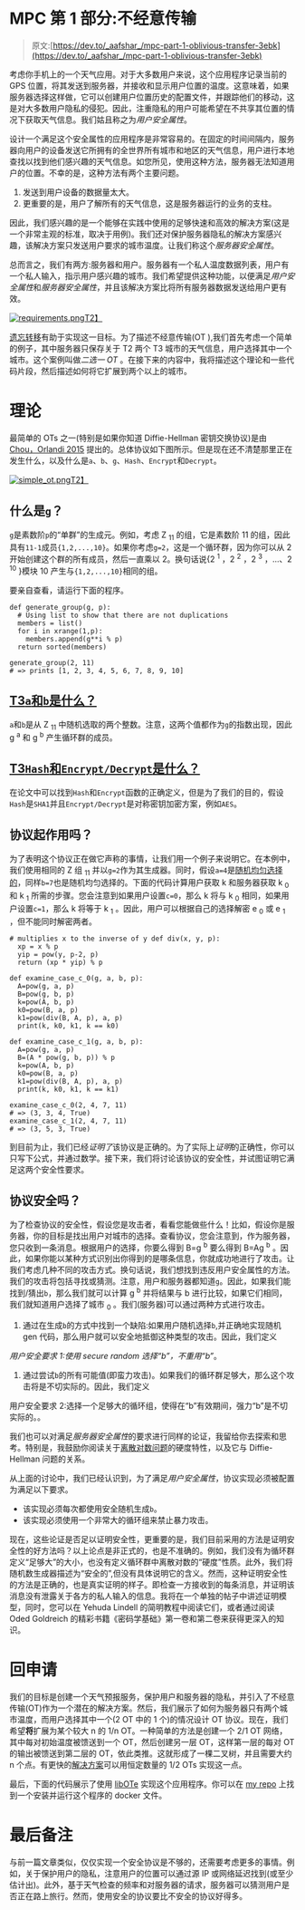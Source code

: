 # MPC 第 1 部分:不经意传输

> 原文:[https://dev.to/_aafshar_/mpc-part-1-oblivious-transfer-3ebk](https://dev.to/_aafshar_/mpc-part-1-oblivious-transfer-3ebk)

考虑你手机上的一个天气应用。对于大多数用户来说，这个应用程序记录当前的 GPS 位置，将其发送到服务器，并接收和显示用户位置的温度。这意味着，如果服务器选择这样做，它可以创建用户位置历史的配置文件，并跟踪他们的移动，这是对大多数用户隐私的侵犯。因此，注重隐私的用户可能希望在不共享其位置的情况下获取天气信息。我们姑且称之为*用户安全属性*。

设计一个满足这个安全属性的应用程序是非常容易的。在固定的时间间隔内，服务器向用户的设备发送它所拥有的全世界所有城市和地区的天气信息，用户进行本地查找以找到他们感兴趣的天气信息。如您所见，使用这种方法，服务器无法知道用户的位置。不幸的是，这种方法有两个主要问题。

1.  发送到用户设备的数据量太大。
2.  更重要的是，用户了解所有的天气信息，这是服务器运行的业务的支柱。

因此，我们感兴趣的是一个能够在实践中使用的足够快速和高效的解决方案(这是一个非常主观的标准，取决于用例)。我们还对保护服务器隐私的解决方案感兴趣，该解决方案只发送用户要求的城市温度。让我们称这个*服务器安全属性*。

总而言之，我们有两方:服务器和用户。服务器有一个私人温度数据列表，用户有一个私人输入，指示用户感兴趣的城市。我们希望提供这种功能，以便满足*用户安全属性*和*服务器安全属性*，并且该解决方案比将所有服务器数据发送给用户更有效。

[![requirements.png](../Images/4983a3afcacb3f4a8ee19baa32064472.png)T2】](https://res.cloudinary.com/practicaldev/image/fetch/s--97uQsWPE--/c_limit%2Cf_auto%2Cfl_progressive%2Cq_auto%2Cw_880/https://arash-afshar.github.io/assets/ot_requirements.png)

[遗忘转移](https://crypto.stanford.edu/pbc/notes/crypto/ot.html)有助于实现这一目标。为了描述不经意传输(OT ),我们首先考虑一个简单的例子，其中服务器只保存关于 T2 两个 T3 城市的天气信息，用户选择其中一个城市。这个案例叫做*二选一 OT* 。在接下来的内容中，我将描述这个理论和一些代码片段，然后描述如何将它扩展到两个以上的城市。

# [](#theory)理论

最简单的 OTs 之一(特别是如果你知道 Diffie-Hellman 密钥交换协议)是由 [Chou，Orlandi 2015](https://eprint.iacr.org/2015/267.pdf) 提出的。总体协议如下图所示。但是现在还不清楚那里正在发生什么，以及什么是`a`、`b`、`g`、`Hash`、`Encrypt`和`Decrypt`。

[![simple_ot.png](../Images/5f1877ed59676715a48abef5a4a6f888.png)T2】](https://res.cloudinary.com/practicaldev/image/fetch/s--9QkgoyCX--/c_limit%2Cf_auto%2Cfl_progressive%2Cq_auto%2Cw_880/https://arash-afshar.github.io/assets/simple_ot.png)

## [](#what-is-raw-g-endraw-)什么是`g`？

`g`是素数阶`p`的“单群”的生成元。例如，考虑 Z <sub>11</sub> 的组，它是素数阶 11 的组，因此具有`11-1`成员`{1,2,...,10}`。如果你考虑`g=2`，这是一个循环群，因为你可以从 2 开始创建这个群的所有成员，然后一直乘以 2。换句话说{2 <sup>1</sup> ，2 <sup>2</sup> ，2 <sup>3</sup> ，...、2 <sup>10</sup> }模块 10 产生与`{1,2,...,10}`相同的组。

要亲自查看，请运行下面的程序。

```
def generate_group(g, p):
  # Using list to show that there are not duplications
  members = list()
  for i in xrange(1,p):
    members.append(g**i % p)
  return sorted(members)

generate_group(2, 11)
# => prints [1, 2, 3, 4, 5, 6, 7, 8, 9, 10] 
```

## [T3`a`和`b`是什么？](#what-are-raw-a-endraw-and-raw-b-endraw-)

`a`和`b`是从 Z <sub>11</sub> 中随机选取的两个整数。注意，这两个值都作为`g`的指数出现，因此 g <sup>a</sup> 和 g <sup>b</sup> 产生循环群的成员。

## [T3`Hash`和`Encrypt/Decrypt`是什么？](#what-are-raw-hash-endraw-and-raw-encryptdecrypt-endraw-)

在论文中可以找到`Hash`和`Encrypt`函数的正确定义，但是为了我们的目的，假设`Hash`是`SHA1`并且`Encrypt/Decrypt`是对称密钥加密方案，例如`AES`。

## [](#does-the-protocol-work)协议起作用吗？

为了表明这个协议正在做它声称的事情，让我们用一个例子来说明它。在本例中，我们使用相同的 Z 组 <sub>11</sub> 并以`g=2`作为其生成器。同时，假设`a=4`是[随机均匀选择的](https://xkcd.com/221/)，同样`b=7`也是随机均匀选择的。下面的代码计算用户获取 k 和服务器获取 k <sub>0</sub> 和 k <sub>1</sub> 所需的步骤。您会注意到如果用户设置`c=0`，那么 k 将与 k <sub>0</sub> 相同，如果用户设置`c=1`，那么 k 将等于 k <sub>1</sub> 。因此，用户可以根据自己的选择解密 e <sub>0</sub> 或 e <sub>1</sub> ，但不能同时解密两者。

```
# multiplies x to the inverse of y def div(x, y, p):
  xp = x % p
  yip = pow(y, p-2, p)
  return (xp * yip) % p

def examine_case_c_0(g, a, b, p):
  A=pow(g, a, p)
  B=pow(g, b, p)
  k=pow(A, b, p)
  k0=pow(B, a, p)
  k1=pow(div(B, A, p), a, p)
  print(k, k0, k1, k == k0)

def examine_case_c_1(g, a, b, p):
  A=pow(g, a, p)
  B=(A * pow(g, b, p)) % p
  k=pow(A, b, p)
  k0=pow(B, a, p)
  k1=pow(div(B, A, p), a, p)
  print(k, k0, k1, k == k1)

examine_case_c_0(2, 4, 7, 11)
# => (3, 3, 4, True) 
examine_case_c_1(2, 4, 7, 11)
# => (3, 5, 3, True) 
```

到目前为止，我们已经*证明了*该协议是正确的。为了实际上*证明*的正确性，你可以只写下公式，并通过数学。接下来，我们将讨论该协议的安全性，并试图证明它满足这两个安全性要求。

## [](#is-the-protocol-secure)协议安全吗？

为了检查协议的安全性，假设您是攻击者，看看您能做些什么！比如，假设你是服务器，你的目标是找出用户对城市的选择。查看协议，您会注意到，作为服务器，您只收到一条消息。根据用户的选择，你要么得到 B=g <sup>b</sup> 要么得到 B=Ag <sup>b</sup> 。因此，如果你能以某种方式识别出你得到的是哪条信息，你就成功地进行了攻击。让我们考虑几种不同的攻击方式。换句话说，我们想找到违反用户安全属性的方法。我们的攻击将包括寻找或猜测。注意，用户和服务器都知道`g`。因此，如果我们能找到/猜出`b`，那么我们就可以计算 g <sup>b</sup> 并将结果与 b 进行比较，如果它们相同，我们就知道用户选择了城市 <sub>0</sub> 。我们(服务器)可以通过两种方式进行攻击。

1.  通过在生成`b`的方式中找到一个缺陷:如果用户随机选择`b`,并正确地实现随机 gen 代码，那么用户就可以安全地抵御这种类型的攻击。因此，我们定义

*用户安全要求 1:使用 secure random 选择“b”，不重用“b”*。

1.  通过尝试`b`的所有可能值(即蛮力攻击)。如果我们的循环群足够大，那么这个攻击将是不切实际的。因此，我们定义

用户安全要求 2:选择一个足够大的循环组，使得在“b”有效期间，强力“b”是不切实际的。。

我们也可以对满足*服务器安全属性*的要求进行同样的论证，我留给你去探索和思考。特别是，我鼓励你阅读关于[离散对数问题](https://crypto.stanford.edu/pbc/notes/crypto/factoring.html)的硬度特性，以及它与 Diffie-Hellman 问题的关系。

从上面的讨论中，我们已经认识到，为了满足*用户安全属性*，协议实现必须被配置为满足以下要求。

*   该实现必须每次都使用安全随机生成`b`。
*   该实现必须使用一个非常大的循环组来禁止暴力攻击。

现在，这些论证是否足以证明安全性，更重要的是，我们目前采用的方法是证明安全性的好方法吗？以上论点是非正式的，也是不准确的。例如，我们没有为循环群定义“足够大”的大小，也没有定义循环群中离散对数的“硬度”性质。此外，我们将随机数生成器描述为“安全的”,但没有具体说明它的含义。然而，这种证明安全性的方法是正确的，也是真实证明的样子。即检查一方接收到的每条消息，并证明该消息没有泄露关于各方的私人输入的信息。我将在一个单独的帖子中讲述证明模型，同时，您可以在 Yehuda Lindell 的简明教程中阅读它们，或者通过阅读 Oded Goldreich 的精彩书籍《密码学基础》第一卷和第二卷来获得更深入的知识。

# [](#back-to-the-application)回申请

我们的目标是创建一个天气预报服务，保护用户和服务器的隐私，并引入了不经意传输(OT)作为一个潜在的解决方案。然后，我们展示了如何为服务器只有两个城市温度，而用户选择其中一个(2 OT 中的 1 个)的情况设计 OT 协议。现在，我们希望**将**扩展为某个较大 n 的 1/n OT。一种简单的方法是创建一个 2/1 OT 网络，其中每对初始温度被馈送到一个 OT，然后创建另一层 OT，这样第一层的每对 OT 的输出被馈送到第二层的 OT，依此类推。这就形成了一棵二叉树，并且需要大约 n 个点。有更快的[解决方案](https://eprint.iacr.org/2016/799.pdf)可以用恒定数量的 1/2 OTs 实现这一点。

最后，下面的代码展示了使用 [libOTe](https://github.com/osu-crypto/libOTe) 实现这个应用程序。你可以在 [my repo](https://github.com/Arash-Afshar/secure_multiparty_computation_examples/blob/master/weather_app_with_ot) 上找到一个安装并运行这个程序的 docker 文件。

# [](#final-remarks)最后备注

与前一篇文章类似，仅仅实现一个安全协议是不够的，还需要考虑更多的事情。例如，关于保护用户的隐私，注意用户的位置可以通过源 IP 或网络延迟找到(或至少估计出)。此外，基于天气检查的频率和对服务器的请求，服务器可以猜测用户是否正在路上旅行。然而，使用安全的协议要比不安全的协议好得多。